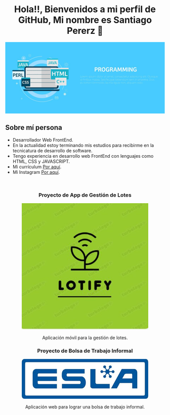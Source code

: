 <div align="center">
<h1 align="center">Hola!!,  Bienvenidos a mi perfil de GitHub, Mi nombre es Santiago Pererz 👋</h1>
</div>

<img src="./programming-code-on-laptop-banner-vector-flat-illustration.jpg" alt="Banner">



## Sobre mí persona

- Desarrollador Web FrontEnd.
- En la actualidad estoy terminando mis estudios para recibirme en la tecnicatura de desarrollo de software.
- Tengo experiencia en desarrollo web FrontEnd con lenguajes como HTML, CSS y JAVASCRIPT.
- Mi currículum [Por aquí](https://drive.google.com/file/d/11p2pGKTjphtzO26lYhp0pmE33vN5tLq0/view?usp=sharing).
- Mi Instagram [Por aquí](https://www.instagram.com/santiperez_04?igsh=MXFrNThzdHFrMWU5aw==).

<br>


<td width="50%">
<h3 align="center">Proyecto de App de Gestión de Lotes</h3>
<div align="center">
<img src="ejemplo1.jpg" width="400" alt="App de Gestión de Lotes">
<p>Aplicación móvil para la gestión de lotes.</p>
</div>
</td>
<td width="50%">
<h3 align="center">Proyecto de Bolsa de Trabajo Informal</h3>
<div align="center">                                       
<img src="ejemplo2.jpg" width="400" alt="App de Bolsa de Trabajo Informal ">
<br>
<p>Aplicación web para lograr una bolsa de trabajo informal.</p>
</div>                                                             
</td>
<br>

